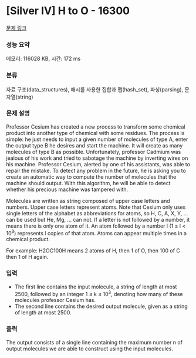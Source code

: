 # [Silver IV] H to O - 16300 

[문제 링크](https://www.acmicpc.net/problem/16300) 

### 성능 요약

메모리: 116028 KB, 시간: 172 ms

### 분류

자료 구조(data_structures), 해시를 사용한 집합과 맵(hash_set), 파싱(parsing), 문자열(string)

### 문제 설명

<p>Professor Cesium has created a new process to transform some chemical product into another type of chemical with some residues. The process is simple: he just needs to input a given number of molecules of type A, enter the output type B he desires and start the machine. It will create as many molecules of type B as possible. Unfortunately, professor Cadmium was jealous of his work and tried to sabotage the machine by inverting wires on his machine. Professor Cesium, alerted by one of his assistants, was able to repair the mistake. To detect any problem in the future, he is asking you to create an automatic way to compute the number of molecules that the machine should output. With this algorithm, he will be able to detect whether his precious machine was tampered with.</p>

<p>Molecules are written as string composed of upper case letters and numbers. Upper case letters represent atoms. Note that Cesium only uses single letters of the alphabet as abbreviations for atoms, so H, C, A, X, Y, ... can be used but He, Mg, ... can not. If a letter is not followed by a number, it means there is only one atom of it. An atom followed by a number l (1 ≤ l < 10<sup>3</sup>) represents l copies of that atom. Atoms can appear multiple times in a chemical product.</p>

<p>For example: H2OC100H means 2 atoms of H, then 1 of O, then 100 of C then 1 of H again.</p>

### 입력 

 <ul>
	<li>The first line contains the input molecule, a string of length at most 2500, followed by an integer 1 ≤ k ≤ 10<sup>3</sup>, denoting how many of these molecules professor Cesium has.</li>
	<li>The second line contains the desired output molecule, given as a string of length at most 2500.</li>
</ul>

### 출력 

 <p>The output consists of a single line containing the maximum number n of output molecules we are able to construct using the input molecules.</p>

